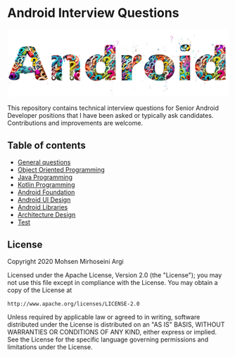 # Android Interview Questions
![Android Interview Questions](icon.png)

This repository contains technical interview questions for Senior Android Developer positions that I have been asked or typically ask candidates. Contributions and improvements are welcome.

## Table of contents
* [General questions](GENERAL.md)
* [Object Oriented Programming](OOP.md)
* [Java Programming](JAVA.md)
* [Kotlin Programming](KOTLIN.md)
* [Android Foundation](ANDROID_FOUNDATION.md)
* [Android UI Design](ANDROID_UI.md)
* [Android Libraries](ANDROID_LIBRARIES.md)
* [Architecture Design](ARCHITECTURE_DESIGN.md)
* [Test](TEST.md)

## License
Copyright 2020 Mohsen Mirhoseini Argi

Licensed under the Apache License, Version 2.0 (the "License");
you may not use this file except in compliance with the License.
You may obtain a copy of the License at

    http://www.apache.org/licenses/LICENSE-2.0

Unless required by applicable law or agreed to in writing, software
distributed under the License is distributed on an "AS IS" BASIS,
WITHOUT WARRANTIES OR CONDITIONS OF ANY KIND, either express or implied.
See the License for the specific language governing permissions and
limitations under the License.
